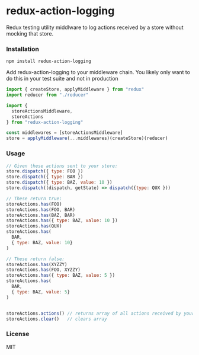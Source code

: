 # redux-action-logging

Redux testing utility middlware to log actions received by a store without mocking that store.

### Installation

`npm install redux-action-logging`

Add redux-action-logging to your middleware chain. You likely only want to do this in your test suite and not in production

```js
import { createStore, applyMiddleware } from "redux"
import reducer from "./reducer"

import {
  storeActionsMiddleware,
  storeActions
} from "redux-action-logging"

const middlewares = [storeActionsMiddleware]
store = applyMiddleware(...middlewares)(createStore)(reducer)
```

### Usage

```js
// Given these actions sent to your store:
store.dispatch({ type: FOO })
store.dispatch({ type: BAR })
store.dispatch({ type: BAZ, value: 10 })
store.dispatch((dispatch, getState) => dispatch({type: QUX }))

// These return true:
storeActions.has(FOO)
storeActions.has(FOO, BAR)
storeActions.has(BAZ, BAR)
storeActions.has({ type: BAZ, value: 10 })
storeActions.has(QUX)
storeActions.has(
  BAR,
  { type: BAZ, value: 10}
)

// These return false:
storeActions.has(XYZZY)
storeActions.has(FOO, XYZZY)
storeActions.has({ type: BAZ, value: 5 })
storeActions.has(
  BAR,
  { type: BAZ, value: 5}
)


storeActions.actions() // returns array of all actions received by your store
storeActions.clear()   // clears array
```

### License

MIT
